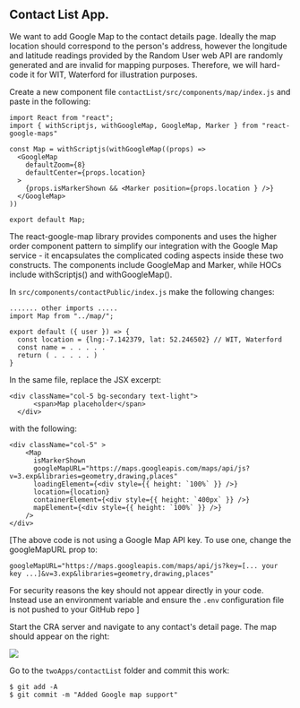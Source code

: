 ## Contact List App.

We want to add Google Map to the contact details page. Ideally the map location should correspond to the person's address, however the longitude and latitude readings provided by the Random User web API are randomly generated and are invalid for mapping purposes. Therefore, we will hard-code it for WIT, Waterford for illustration purposes.

Create a new component file `contactList/src/components/map/index.js` and paste in the following:

~~~
import React from "react";
import { withScriptjs, withGoogleMap, GoogleMap, Marker } from "react-google-maps"

const Map = withScriptjs(withGoogleMap((props) => 
  <GoogleMap
    defaultZoom={8}
    defaultCenter={props.location}
  >
    {props.isMarkerShown && <Marker position={props.location } />}
  </GoogleMap>
))
 
export default Map;
~~~

The react-google-map library provides components and uses the higher order component pattern to simplify our integration with the Google Map service - it encapsulates the complicated coding aspects inside these two constructs. The components include GoogleMap and Marker, while HOCs include withScriptjs() and withGoogleMap().

In `src/components/contactPublic/index.js` make the following changes:
~~~
....... other imports .....
import Map from "../map/";

export default ({ user }) => {
  const location = {lng:-7.142379, lat: 52.246502} // WIT, Waterford
  const name = . . . . . 
  return ( . . . . . )
}
~~~

In the same file, replace the JSX excerpt:
~~~~
<div className="col-5 bg-secondary text-light">
      <span>Map placeholder</span>
  </div>
~~~~
with the following:
~~~
<div className="col-5" >
    <Map
      isMarkerShown
      googleMapURL="https://maps.googleapis.com/maps/api/js?v=3.exp&libraries=geometry,drawing,places"
      loadingElement={<div style={{ height: `100%` }} />}
      location={location}
      containerElement={<div style={{ height: `400px` }} />}
      mapElement={<div style={{ height: `100%` }} />}
    />
</div>
~~~

[The above code is not using a Google Map API key. To use one, change the  googleMapURL prop to:
~~~
googleMapURL="https://maps.googleapis.com/maps/api/js?key=[... your key ...]&v=3.exp&libraries=geometry,drawing,places"
~~~
For security reasons the key should not appear directly in your code. Instead use an environment variable and ensure the `.env` configuration file is not pushed to your GitHub repo
]

Start the CRA server and navigate to any contact's detail page. The map should appear on the right:

![][map]

Go to the `twoApps/contactList` folder and commit this work:
~~~
$ git add -A
$ git commit -m "Added Google map support"
~~~

[map]: ./img/map.png
